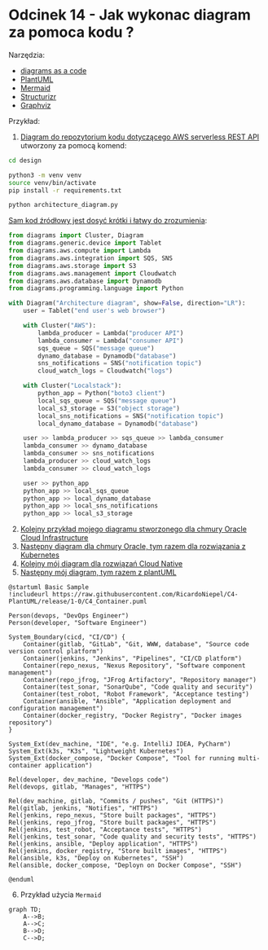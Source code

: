 # Odcinek 14 - Jak wykonac diagram za pomoca kodu ?

Narzędzia:
- [diagrams as a code](https://diagrams.mingrammer.com/)
- [PlantUML](https://plantuml.com/)
- [Mermaid](https://docs.github.com/en/get-started/writing-on-github/working-with-advanced-formatting/creating-diagrams)
- [Structurizr](https://www.structurizr.com/)
- [Graphviz](https://graphviz.org/)

Przykład:

1. [Diagram do repozytorium kodu dotyczącego AWS serverless REST API](https://github.com/sebastianczech/aws-serverless-rest-api) utworzony za pomocą komend:

```bash
cd design

python3 -m venv venv
source venv/bin/activate
pip install -r requirements.txt

python architecture_diagram.py
```

[Sam kod źródłowy jest dosyć krótki i łatwy do zrozumienia](https://github.com/sebastianczech/aws-serverless-rest-api/blob/main/design/architecture_diagram.py):

```python
from diagrams import Cluster, Diagram
from diagrams.generic.device import Tablet
from diagrams.aws.compute import Lambda
from diagrams.aws.integration import SQS, SNS
from diagrams.aws.storage import S3
from diagrams.aws.management import Cloudwatch
from diagrams.aws.database import Dynamodb
from diagrams.programming.language import Python

with Diagram("Architecture diagram", show=False, direction="LR"):
    user = Tablet("end user's web browser")

    with Cluster("AWS"):
        lambda_producer = Lambda("producer API")
        lambda_consumer = Lambda("consumer API")
        sqs_queue = SQS("message queue")
        dynamo_database = Dynamodb("database")
        sns_notifications = SNS("notification topic")
        cloud_watch_logs = Cloudwatch("logs")

    with Cluster("Localstack"):
        python_app = Python("boto3 client")
        local_sqs_queue = SQS("message queue")
        local_s3_storage = S3("object storage")
        local_sns_notifications = SNS("notification topic")
        local_dynamo_database = Dynamodb("database")

    user >> lambda_producer >> sqs_queue >> lambda_consumer
    lambda_consumer >> dynamo_database
    lambda_consumer >> sns_notifications
    lambda_producer >> cloud_watch_logs
    lambda_consumer >> cloud_watch_logs

    user >> python_app 
    python_app >> local_sqs_queue
    python_app >> local_dynamo_database
    python_app >> local_sns_notifications
    python_app >> local_s3_storage
```

2. [Kolejny przykład mojego diagramu stworzonego dla chmury Oracle Cloud Infrastructure](https://github.com/sebastianczech/iac-tld-devops)
3. [Następny diagram dla chmury Oracle, tym razem dla rozwiązania z Kubernetes](https://github.com/sebastianczech/k8s-oci)
4. [Kolejny mój diagram dla rozwiązań Cloud Native](https://github.com/sebastianczech/Cloud-Native-CI-CD)
5. [Następny mój diagram, tym razem z plantUML](https://github.com/sebastianczech/Learning-CI-CD)

```
@startuml Basic Sample
!includeurl https://raw.githubusercontent.com/RicardoNiepel/C4-PlantUML/release/1-0/C4_Container.puml

Person(devops, "DevOps Engineer")
Person(developer, "Software Engineer")

System_Boundary(cicd, "CI/CD") {
    Container(gitlab, "GitLab", "Git, WWW, database", "Source code version control platform")
    Container(jenkins, "Jenkins", "Pipelines", "CI/CD platform")
    Container(repo_nexus, "Nexus Repository", "Software component management")
    Container(repo_jfrog, "JFrog Artifactory", "Repository manager")
    Container(test_sonar, "SonarQube", "Code quality and security")
    Container(test_robot, "Robot Framework", "Acceptance testing")
    Container(ansible, "Ansible", "Application deployment and configuration management")
    Container(docker_registry, "Docker Registry", "Docker images repository")
}

System_Ext(dev_machine, "IDE", "e.g. IntelliJ IDEA, PyCharm")
System_Ext(k3s, "K3s", "Lightweight Kubernetes")
System_Ext(docker_compose, "Docker Compose", "Tool for running multi-container application")

Rel(developer, dev_machine, "Develops code")
Rel(devops, gitlab, "Manages", "HTTPS")

Rel(dev_machine, gitlab, "Commits / pushes", "Git (HTTPS)")
Rel(gitlab, jenkins, "Notifies", "HTTPS")
Rel(jenkins, repo_nexus, "Store built packages", "HTTPS")
Rel(jenkins, repo_jfrog, "Store built packages", "HTTPS")
Rel(jenkins, test_robot, "Acceptance tests", "HTTPS")
Rel(jenkins, test_sonar, "Code quality and security tests", "HTTPS")
Rel(jenkins, ansible, "Deploy application", "HTTPS")
Rel(jenkins, docker_registry, "Store built images", "HTTPS")
Rel(ansible, k3s, "Deploy on Kubernetes", "SSH")
Rel(ansible, docker_compose, "Deployn on Docker Compose", "SSH")

@enduml
```

6. Przykład użycia `Mermaid`

```mermaid
graph TD;
    A-->B;
    A-->C;
    B-->D;
    C-->D;
```